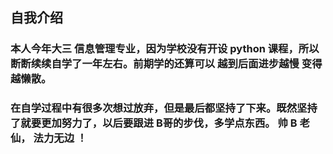 ## 自我介绍
### 本人今年大三 信息管理专业，因为学校没有开设 python 课程，所以断断续续自学了一年左右。前期学的还算可以 越到后面进步越慢 变得越懒散。
### 在自学过程中有很多次想过放弃，但是最后都坚持了下来。既然坚持了就要更加努力了，以后要跟进 B哥的步伐，多学点东西。        帅 B 老仙， 法力无边 ！